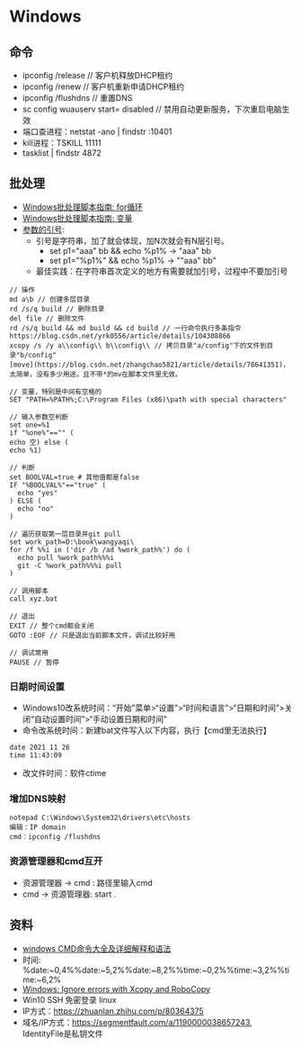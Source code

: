 # Windows

## 命令
* ipconfig /release // 客户机释放DHCP租约
* ipconfig /renew // 客户机重新申请DHCP租约
* ipconfig /flushdns // 重置DNS
* sc config wuauserv start= disabled // 禁用自动更新服务，下次重启电脑生效
* 端口查进程：netstat -ano | findstr :10401
* kill进程：TSKILL 11111
* tasklist | findstr 4872

## 批处理
* [Windows批处理脚本指南: for循环](https://www.jb51.net/article/93170.htm)
* [Windows批处理脚本指南: 变量](https://www.jianshu.com/p/5e364800955e)
* [参数的引号](https://blog.csdn.net/cocokim_122/article/details/41896351):
  * 引号是字符串，加了就会体现，加N次就会有N层引号。
    * set p1="aaa" bb && echo %p1%  ->  "aaa" bb
    * set p1=”%p1%" && echo %p1%  ->  ""aaa" bb"
  * 最佳实践：在字符串首次定义的地方有需要就加引号，过程中不要加引号

```
// 操作
md a\b // 创建多层目录
rd /s/q build // 删除目录
del file // 删除文件
rd /s/q build && md build && cd build // 一行命令执行多条指令 https://blog.csdn.net/yrk0556/article/details/104308866
xcopy /s /y a\\config\\ b\\config\\ // 拷贝目录"a/config"下的文件到目录"b/config"
[move](https://blog.csdn.net/zhangchao5821/article/details/78641351)，太简单，没有多少用途。且不带*的mv在脚本文件里无效。

// 变量，特别是中间有空格的
SET "PATH=%PATH%;C:\Program Files (x86)\path with special characters"

// 输入参数空判断
set one=%1
if "%one%"=="" (
echo 空) else (
echo %1)

// 判断
set BOOLVAL=true # 其他值都是false
IF "%BOOLVAL%"=="true" (
  echo "yes"
) ELSE (
  echo "no"
)

// 遍历获取第一层目录并git pull
set work_path=D:\book\wangyaqi\
for /f %%i in ('dir /b /ad %work_path%') do (
  echo pull %work_path%%%i
  git -C %work_path%%%i pull
)

// 调用脚本
call xyz.bat

// 退出
EXIT // 整个cmd都会关闭
GOTO :EOF // 只是退出当前脚本文件，调试比较好用

// 调试常用
PAUSE // 暂停
```

### 日期时间设置
* Windows10改系统时间：“开始”菜单>“设置”>“时间和语言”>“日期和时间”>关闭“自动设置时间”>“手动设置日期和时间”
* 命令改系统时间：新建bat文件写入以下内容，执行【cmd里无法执行】
```
date 2021 11 26
time 11:43:09
```
* 改文件时间：软件ctime

### 增加DNS映射
```
notepad C:\Windows\System32\drivers\etc\hosts
编辑：IP domain
cmd：ipconfig /flushdns
```

### 资源管理器和cmd互开
* 资源管理器 -> cmd : 路径里输入cmd
* cmd ->  资源管理器: start .

## 资料
* [windows CMD命令大全及详细解释和语法](http://xstarcd.github.io/wiki/windows/windows_cmd_syntax.html)
* 时间: %date:~0,4%%date:~5,2%%date:~8,2%%time:~0,2%%time:~3,2%%time:~6,2%
* [Windows: Ignore errors with Xcopy and RoboCopy](https://djlab.com/2010/12/windows-ignore-errors-with-xcopy-and-robocopy/)
* Win10 SSH 免密登录 linux
 * IP方式：https://zhuanlan.zhihu.com/p/80364375
 * 域名/IP方式：https://segmentfault.com/a/1190000038657243, IdentityFile是私钥文件
